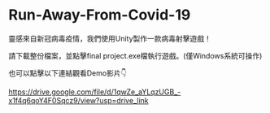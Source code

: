 # Run-Away-From-Covid-19
靈感來自新冠病毒疫情，我們使用Unity製作一款病毒射擊遊戲！

請下載整份檔案，並點擊final project.exe檔執行遊戲。(僅Windows系統可操作)

也可以點擊以下連結觀看Demo影片👇

https://drive.google.com/file/d/1qwZe_aYLqzUGB_-x1f4q6qoY4F0Sqcz9/view?usp=drive_link
